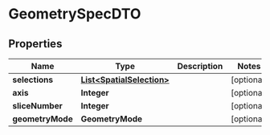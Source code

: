 

# GeometrySpecDTO


## Properties

| Name | Type | Description | Notes |
|------------ | ------------- | ------------- | -------------|
|**selections** | [**List&lt;SpatialSelection&gt;**](SpatialSelection.md) |  |  [optional] |
|**axis** | **Integer** |  |  [optional] |
|**sliceNumber** | **Integer** |  |  [optional] |
|**geometryMode** | **GeometryMode** |  |  [optional] |



